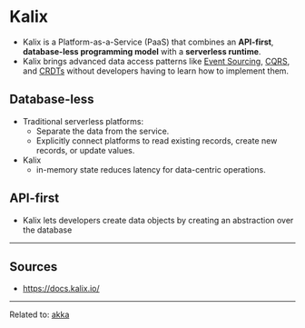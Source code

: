 # Kalix
* Kalix is a Platform-as-a-Service (PaaS) that combines an **API-first**, **database-less programming model** with a **serverless runtime**.
* Kalix brings advanced data access patterns like [Event Sourcing](event-sourcing), [CQRS](cqrs), and [CRDTs](conflict-free-replicated-data-type.md) without developers having to learn how to implement them.

## Database-less
* Traditional serverless platforms:
	* Separate the data from the service.
	* Explicitly connect platforms to read existing records, create new records, or update values.
* Kalix
	* in-memory state reduces latency for data-centric operations.

## API-first
* Kalix lets developers create data objects by creating an abstraction over the database 

<hr>

## Sources
* https://docs.kalix.io/

<hr>

Related to: [akka](akka.md)